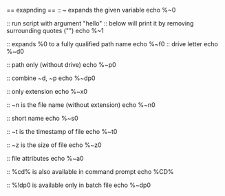 == exapnding ==
:: ~ expands the given variable
echo %~0

:: run script with argument "hello"
:: below will print it by removing surrounding quotes ("")
echo %~1

:: expands %0 to a fully qualified path name
echo %~f0
:: drive letter
echo %~d0

:: path only (without drive)
echo %~p0

:: combine ~d, ~p
echo %~dp0

:: only extension
echo %~x0

:: ~n is the file name (without extension)
echo %~n0

:: short name
echo %~s0

:: ~t is the timestamp of file
echo %~t0

:: ~z is the size of file
echo %~z0

:: file attributes
echo %~a0

:: %cd% is also available in command prompt
echo %CD%

:: %!dp0 is available only in batch file
echo %~dp0




